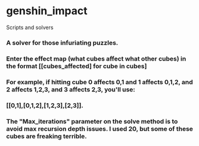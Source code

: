 # genshin_impact
Scripts and solvers


   
### A solver for those infuriating puzzles.
### Enter the effect map (what cubes affect what other cubes) in the format [[cubes_affected] for cube in cubes]
### For example, if hitting cube 0 affects 0,1 and 1 affects 0,1,2, and 2 affects 1,2,3, and 3 affects 2,3, you'll use:
### [[0,1],[0,1,2],[1,2,3],[2,3]].
### The "Max_iterations" parameter on the solve method is to avoid max recursion depth issues. I used 20, but some of these cubes are freaking terrible.

